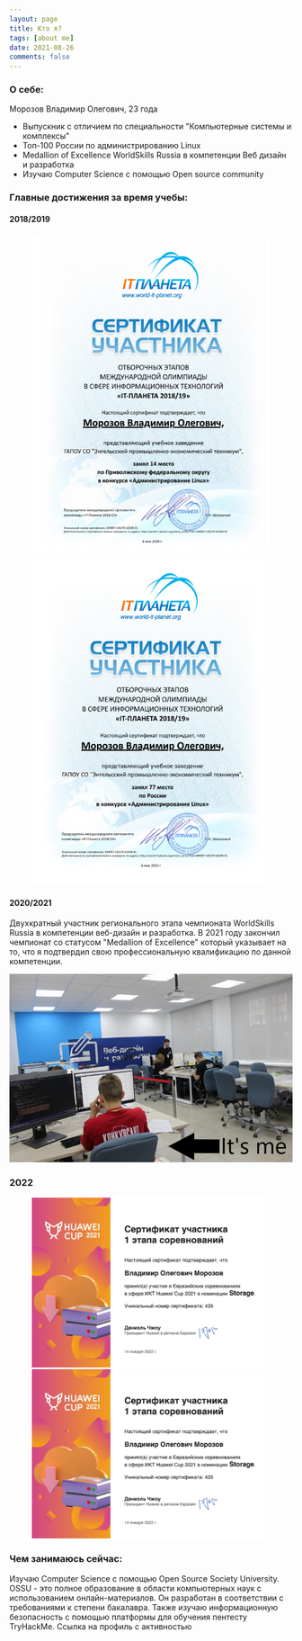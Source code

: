 ```yaml
---
layout: page
title: Кто я?
tags: [about me]
date: 2021-08-26
comments: false
---
```

    
### О себе:

Морозов Владимир Олегович, 23 года

* Выпускник с отличием по специальности "Компьютерные системы и комплексы"
* Топ-100 России по администрированию Linux
* Medallion of Excellence WorldSkills Russia в компетенции Веб дизайн и разработка
* Изучаю Computer Science с помощью Open source community

### Главные достижения за время учебы:
#### 2018/2019

<figure class="half">
	<img src="/assets/img/linux1.png">
	<img src="/assets/img/linux2.png">
</figure>

#### 2020/2021
Двухкратный участник регионального этапа чемпионата WorldSkills Russia в компетенции веб-дизайн и разработка. 
В 2021 году закончил чемпионат со статусом "Medallion of Excellence" который указывает на то, что я подтвердил свою профессиональную квалификацию по данной компетенции.

![wsr](/assets/img/wsr.png)

### 2022
<figure class="half">
	<img src="/assets/img/huawei1.jpg">
	<img src="/assets/img/huawei1.jpg">
</figure>

### Чем занимаюсь сейчас:
Изучаю Computer Science c помощью Open Source Society University. OSSU - это полное образование в области компьютерных наук с использованием онлайн-материалов. Он разработан в соответствии с требованиями к степени бакалавра. Также изучаю информационную безопасность c помощью платформы для обучения пентесту TryHackMe. 
Ссылка на профиль с активностью
<script src="https://tryhackme.com/badge/678150"></script>
